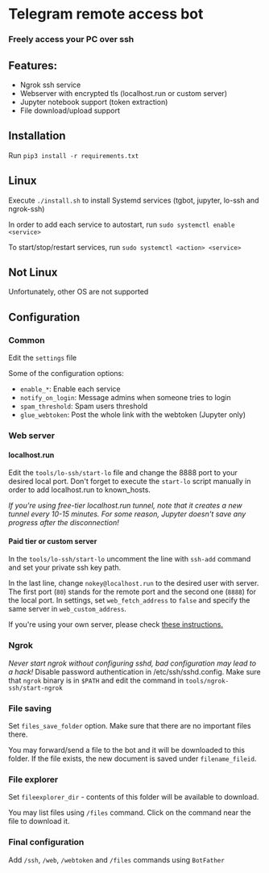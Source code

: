 # Telegram remote access bot

### Freely access your PC over ssh

## Features:
* Ngrok ssh service
* Webserver with encrypted tls (localhost.run or custom server)
* Jupyter notebook support (token extraction)
* File download/upload support

## Installation

Run `pip3 install -r requirements.txt`

## Linux

Execute `./install.sh` to install Systemd services (tgbot, jupyter, lo-ssh and ngrok-ssh)

In order to add each service to autostart, run `sudo systemctl enable <service>`

To start/stop/restart services, run `sudo systemctl <action> <service>`

## Not Linux

Unfortunately, other OS are not supported

## Configuration

### Common

Edit the `settings` file

Some of the configuration options:
* `enable_*`: Enable each service
* `notify_on_login`: Message admins when someone tries to login
* `spam_threshold`: Spam users threshold
* `glue_webtoken`: Post the whole link with the webtoken (Jupyter only)

### Web server

#### localhost.run

Edit the `tools/lo-ssh/start-lo` file and change the 8888 port to your desired local port. Don't forget to execute the `start-lo` script manually in order to add localhost.run to known_hosts.

*If you're using free-tier localhost.run tunnel, note that it creates a new tunnel every 10-15 minutes. For some reason, Jupyter doesn't save any progress after the disconnection!*

#### Paid tier or custom server

In the `tools/lo-ssh/start-lo` uncomment the line with `ssh-add` command and set your private ssh key path.

In the last line, change `nokey@localhost.run` to the desired user with server. The first port (`80`) stands for the remote port and the second one (`8888`) for the local port. In settings, set `web_fetch_address` to `false` and specify the same server in `web_custom_address`.

If you're using your own server, please check [these instructions.](https://github.com/enaix/tg-remote-ssh/blob/master/extra/SERVER.md)

### Ngrok

*Never start ngrok without configuring sshd, bad configuration may lead to a hack!*
Disable password authentication in /etc/ssh/sshd.config.
Make sure that `ngrok` binary is in `$PATH` and edit the command in `tools/ngrok-ssh/start-ngrok`

### File saving

Set `files_save_folder` option. Make sure that there are no important files there.

You may forward/send a file to the bot and it will be downloaded to this folder. If the file exists, the new document is saved under `filename_fileid`.

### File explorer

Set `fileexplorer_dir` - contents of this folder will be available to download.

You may list files using `/files` command. Click on the command near the file to download it.

### Final configuration

Add `/ssh`, `/web`, `/webtoken` and `/files` commands using `BotFather`
